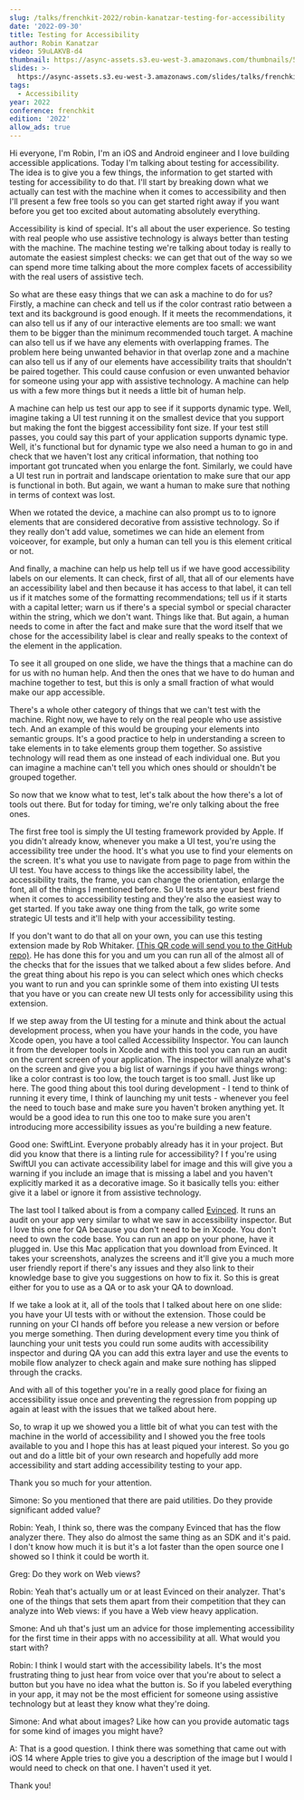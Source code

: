 ```yaml
---
slug: /talks/frenchkit-2022/robin-kanatzar-testing-for-accessibility
date: '2022-09-30'
title: Testing for Accessibility
author: Robin Kanatzar
video: 59uLAKVB-d4
thumbnail: https://async-assets.s3.eu-west-3.amazonaws.com/thumbnails/59uLAKVB-d4.jpg
slides: >-
  https://async-assets.s3.eu-west-3.amazonaws.com/slides/talks/frenchkit-2022/robin-kanatzar-testing-for-accessibility/slides.pdf
tags:
  - Accessibility
year: 2022
conference: frenchkit
edition: '2022'
allow_ads: true
---
```


Hi everyone, I'm Robin, I'm an iOS and Android engineer and I love building accessible applications.
Today I'm talking about testing for accessibility. The idea is to give you a few things, the information to get started with testing for accessibility to do that.
I'll start by breaking down what we actually can test with the machine when it comes to accessibility and then I'll present a few free tools so you can get started right away if you want before you get too excited about automating absolutely everything.

Accessibility is kind of special. It's all about the user experience. So testing with real people who use assistive technology is always better than testing with the machine. The machine testing we're talking about today is really to automate the easiest simplest checks: we can get that out of the way so we can spend more time talking about the more complex facets of accessibility with the real users of assistive tech.

So what are these easy things that we can ask a machine to do for us?
Firstly, a machine can check and tell us if the color contrast ratio between a text and its background is good enough. If it meets the recommendations, it can also tell us if any of our interactive elements are too small: we want them to be bigger than the minimum recommended touch target. A machine can also tell us if we have any elements with overlapping frames. The problem here being unwanted behavior in that overlap zone and a machine can also tell us if any of our elements have accessibility traits that shouldn't be paired together. This could cause confusion or even unwanted behavior for someone using your app with assistive technology. A machine can help us with a few more things but it needs a little bit of human help.

A machine can help us test our app to see if it supports dynamic type. Well, imagine taking a UI test running it on the smallest device that you support but making the font the biggest accessibility font size. If your test still passes, you could say this part of your application supports dynamic type. Well, it's functional but for dynamic type we also need a human to go in and check that we haven't lost any critical information, that nothing too important got truncated when you enlarge the font. Similarly, we could have a UI test run in portrait and landscape orientation to make sure that our app is functional in both. But again, we want a human to make sure that nothing in terms of context was lost.

When we rotated the device, a machine can also prompt us to to ignore elements that are considered decorative from assistive technology. So if they really don't add value, sometimes we can hide an element from voiceover, for example, but only a human can tell you is this element critical or not.

And finally, a machine can help us help tell us if we have good accessibility labels on our elements. It can check, first of all, that all of our elements have an accessibility label and then because it has access to that label, it can tell us if it matches some of the formatting recommendations; tell us if it starts with a capital letter; warn us if there's a special symbol or special character within the string, which we don't want. Things like that. But again, a human needs to come in after the fact and make sure that the word itself that we chose for the accessibility label is clear and really speaks to the context of the element in the application.

To see it all grouped on one slide, we have the things that a machine can do for us with no human help. And then the ones that we have to do human and machine together to test, but this is only a small fraction of what would make our app accessible.

There's a whole other category of things that we can't test with the machine. Right now, we have to rely on the real people who use assistive tech. And an example of this would be grouping your elements into semantic groups. It's a good practice to help in understanding a screen to take elements in to take elements group them together. So assistive technology will read them as one instead of each individual one. But you can imagine a machine can't tell you which ones should or shouldn't be grouped together.

So now that we know what to test, let's talk about the how there's a lot of tools out there. But for today for timing, we're only talking about the free ones.

The first free tool is simply the UI testing framework provided by Apple. If you didn't already know, whenever you make a UI test, you're using the accessibility tree under the hood. It's what you use to find your elements on the screen. It's what you use to navigate from page to page from within the UI test. You have access to things like the accessibility label, the accessibility traits, the frame, you can change the orientation, enlarge the font, all of the things I mentioned before. So UI tests are your best friend when it comes to accessibility testing and they're also the easiest way to get started. If you take away one thing from the talk, go write some strategic UI tests and it'll help with your accessibility testing.

If you don't want to do that all on your own, you can use this testing extension made by Rob Whitaker. [(This QR code will send you to the GitHub repo)](https://github.com/rwapp/A11yUITests). He has done this for you and um you can run all of the almost all of the checks that for the issues that we talked about a few slides before. And the great thing about his repo is you can select which ones which checks you want to run and you can sprinkle some of them into existing UI tests that you have or you can create new UI tests only for accessibility using this extension.

If we step away from the UI testing for a minute and think about the actual development process, when you have your hands in the code, you have Xcode open, you have a tool called Accessibility Inspector. You can launch it from the developer tools in Xcode and with this tool you can run an audit on the current screen of your application. The inspector will analyze what's on the screen and give you a big list of warnings if you have things wrong: like a color contrast is too low, the touch target is too small. Just like up here. The good thing about this tool during development - I tend to think of running it every time, I think of launching my unit tests - whenever you feel the need to touch base and make sure you haven't broken anything yet. It would be a good idea to run this one too to make sure you aren't introducing more accessibility issues as you're building a new feature.

Good one: SwiftLint. Everyone probably already has it in your project. But did you know that there is a linting rule for accessibility? I f you're using SwiftUI you can activate accessibility label for image and this will give you a warning if you include an image that is missing a label and you haven't explicitly marked it as a decorative image. So it basically tells you: either give it a label or ignore it from assistive technology.

The last tool I talked about is from a company called [Evinced](https://www.evinced.com/products/auto-test-sdks). It runs an audit on your app very similar to what we saw in accessibility inspector. But I love this one for QA because you don't need to be in Xcode. You don't need to own the code base. You can run an app on your phone, have it plugged in. Use this Mac application that you download from Evinced. It takes your screenshots, analyzes the screens and it'll give you a much more user friendly report if there's any issues and they also link to their knowledge base to give you suggestions on how to fix it. So this is great either for you to use as a QA or to ask your QA to download.

If we take a look at it, all of the tools that I talked about here on one slide: you have your UI tests with or without the extension. Those could be running on your CI hands off before you release a new version or before you merge something. Then during development every time you think of launching your unit tests you could run some audits with accessibility inspector and during QA you can add this extra layer and use the events to mobile flow analyzer to check again and make sure nothing has slipped through the cracks.

And with all of this together you're in a really good place for fixing an accessibility issue once and preventing the regression from popping up again at least with the issues that we talked about here.

So, to wrap it up we showed you a little bit of what you can test with the machine in the world of accessibility and I showed you the free tools available to you and I hope this has at least piqued your interest. So you go out and do a little bit of your own research and hopefully add more accessibility and start adding accessibility testing to your app.

Thank you so much for your attention.

Simone: So you mentioned that there are paid utilities. Do they provide significant added value?

Robin: Yeah, I think so, there was the company Evinced that has the flow analyzer there. They also do almost the same thing as an SDK and it's paid. I don't know how much it is but it's a lot faster than the open source one I showed so I think it could be worth it.

Greg: Do they work on Web views?

Robin: Yeah that's actually um or at least Evinced on their analyzer. That's one of the things that sets them apart from their competition that they can analyze into Web views: if you have a Web view heavy application.

Smone: And uh that's just um an advice for those implementing accessibility for the first time in their apps with no accessibility at all. What would you start with?

Robin: I think I would start with the accessibility labels. It's the most frustrating thing to just hear from voice over that you're about to select a button but you have no idea what the button is. So if you labeled everything in your app, it may not be the most efficient for someone using assistive technology but at least they know what they're doing.

Simone: And what about images? Like how can you provide automatic tags for some kind of images you might have?

A: That is a good question. I think there was something that came out with iOS 14 where Apple tries to give you a description of the image but I would I would need to check on that one. I haven't used it yet.

Thank you!

